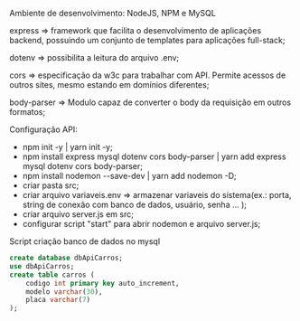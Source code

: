 Ambiente de desenvolvimento: NodeJS, NPM e MySQL

express => framework que facilita o desenvolvimento de aplicações backend, possuindo um conjunto de templates para aplicações full-stack;

dotenv => possibilita a leitura do arquivo .env;

cors => especificação da w3c para trabalhar com API. Permite acessos de outros sites, mesmo estando em domínios diferentes;

body-parser => Modulo capaz de converter o body da requisição em outros formatos;



Configuração API:
- npm init -y | yarn init -y;
- npm install express mysql dotenv cors body-parser | yarn add express mysql dotenv cors body-parser;
- npm install nodemon --save-dev | yarn add nodemon -D;
- criar pasta src;
- criar arquivo variaveis.env => armazenar variaveis do sistema(ex.: porta, string de conexão com banco de dados, usuário, senha ... );
- criar arquivo server.js em src;
- configurar script "start" para abrir nodemon e arquivo server.js;


Script criação banco de dados no mysql

```sql
create database dbApiCarros;
use dbApiCarros;
create table carros (
	codigo int primary key auto_increment,
	modelo varchar(30),
	placa varchar(7)
);
```

